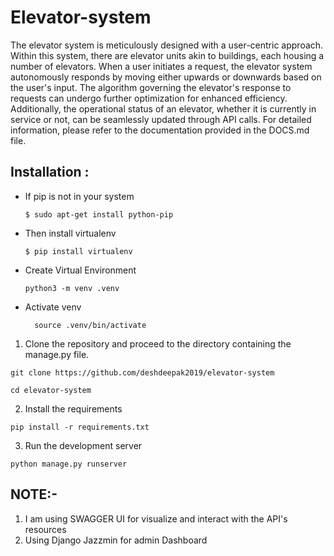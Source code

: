 # Elevator-system

The elevator system is meticulously designed with a user-centric approach. Within this system, there are elevator units akin to buildings, each housing a number of elevators. When a user initiates a request, the elevator system autonomously responds by moving either upwards or downwards based on the user's input. The algorithm governing the elevator's response to requests can undergo further optimization for enhanced efficiency. Additionally, the operational status of an elevator, whether it is currently in service or not, can be seamlessly updated through API calls. For detailed information, please refer to the documentation provided in the DOCS.md file.

## Installation :

- If pip is not in your system
  ```
  $ sudo apt-get install python-pip
  ```
- Then install virtualenv
  ```
  $ pip install virtualenv
  ```
- Create Virtual Environment
  ```
  python3 -m venv .venv
  ```
- Activate venv
  ```
    source .venv/bin/activate
  ```

1. Clone the repository and proceed to the directory containing the manage.py file.

```
git clone https://github.com/deshdeepak2019/elevator-system
```

```
cd elevator-system
```

2. Install the requirements

```
pip install -r requirements.txt
```

3. Run the development server

```
python manage.py runserver
```

## NOTE:-

1. I am using SWAGGER UI for visualize and interact with the API's resources
2. Using Django Jazzmin for admin Dashboard
